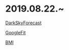 # 2019.08.22.~

[DarkSkyForecast](https://github.com/jclarke0000/MMM-DarkSkyForecast)

[GoogleFit](https://github.com/amcolash/MMM-GoogleFit)

[BMI](https://github.com/mykle1/MMM-BMI)
